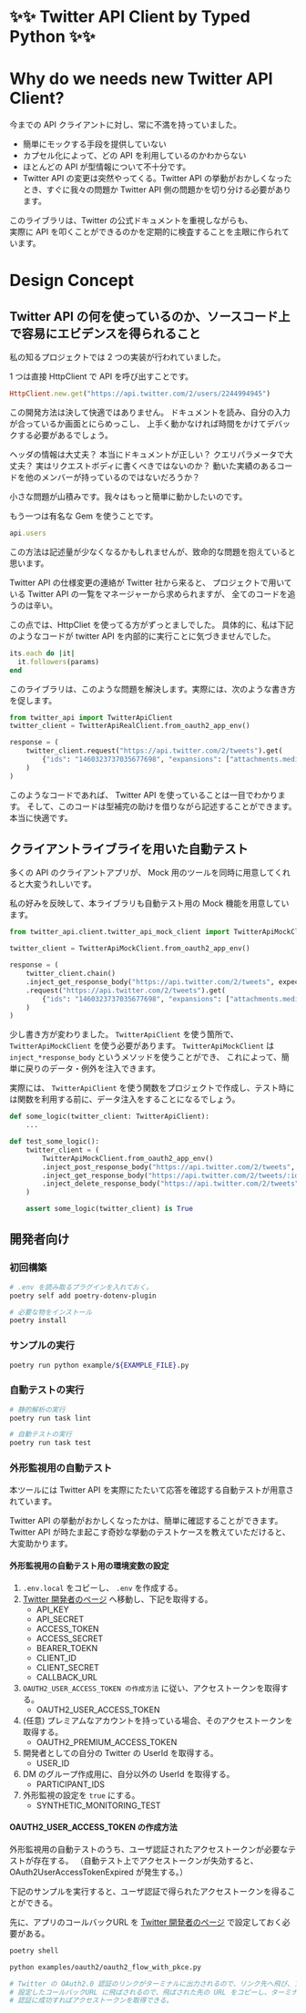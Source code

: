 # ✨✨ Twitter API Client by Typed Python ✨✨

# Why do we needs new Twitter API Client?

今までの API クライアントに対し、常に不満を持っていました。

- 簡単にモックする手段を提供していない
- カプセル化によって、どの API を利用しているのかわからない
- ほとんどの API が型情報について不十分です。
- Twitter API の変更は突然やってくる。Twitter API の挙動がおかしくなったとき、すぐに我々の問題か Twitter API 側の問題かを切り分ける必要があります。

このライブラリは、Twitter の公式ドキュメントを重視しながらも、  
実際に API を叩くことができるのかを定期的に検査することを主眼に作られています。

# Design Concept
## Twitter API の何を使っているのか、ソースコード上で容易にエビデンスを得られること

私の知るプロジェクトでは 2 つの実装が行われていました。

1 つは直接 HttpClient で API を呼び出すことです。

```ruby
HttpClient.new.get("https://api.twitter.com/2/users/2244994945")
```

この開発方法は決して快適ではありません。
ドキュメントを読み、自分の入力が合っているか画面とにらめっこし、
上手く動かなければ時間をかけてデバックする必要があるでしょう。

ヘッダの情報は大丈夫？
本当にドキュメントが正しい？
クエリパラメータで大丈夫？ 実はリクエストボディに書くべきではないのか？
動いた実績のあるコードを他のメンバーが持っているのではないだろうか？

小さな問題が山積みです。我々はもっと簡単に動かしたいのです。

もう一つは有名な Gem を使うことです。

```ruby
api.users
```

この方法は記述量が少なくなるかもしれませんが、致命的な問題を抱えていると思います。

Twitter API の仕様変更の連絡が Twitter 社から来ると、
プロジェクトで用いている Twitter API の一覧をマネージャーから求められますが、
全てのコードを追うのは辛い。

この点では、HttpCliet を使ってる方がずっとましでした。
具体的に、私は下記のようなコードが twitter API を内部的に実行ことに気づきませんでした。

```ruby
its.each do |it|
  it.followers(params)
end
```

このライブラリは、このような問題を解決します。実際には、次のような書き方を促します。

```python
from twitter_api import TwitterApiClient
twitter_client = TwitterApiRealClient.from_oauth2_app_env()

response = (
    twitter_client.request("https://api.twitter.com/2/tweets").get(
        {"ids": "1460323737035677698", "expansions": ["attachments.media_keys"]}
    )
)
```

このようなコードであれば、 Twitter API を使っていることは一目でわかります。
そして、このコードは型補完の助けを借りながら記述することができます。本当に快適です。

## クライアントライブライを用いた自動テスト

多くの API のクライアントアプリが、 Mock 用のツールを同時に用意してくれると大変うれしいです。

私の好みを反映して、本ライブラリも自動テスト用の Mock 機能を用意しています。

```python
from twitter_api.client.twitter_api_mock_client import TwitterApiMockClient

twitter_client = TwitterApiMockClient.from_oauth2_app_env()

response = (
    twitter_client.chain()
    .inject_get_response_body("https://api.twitter.com/2/tweets", expected_response)
    .request("https://api.twitter.com/2/tweets").get(
        {"ids": "1460323737035677698", "expansions": ["attachments.media_keys"]}
    )
)
```

少し書き方が変わりました。 `TwitterApiClient` を使う箇所で、 `TwitterApiMockClient` を使う必要があります。
`TwitterApiMockClient` は `inject_*response_body` というメソッドを使うことができ、
これによって、簡単に戻りのデータ・例外を注入できます。

実際には、 `TwitterApiClient` を使う関数をプロジェクトで作成し、テスト時には関数を利用する前に、データ注入をすることになるでしょう。

```python
def some_logic(twitter_client: TwitterApiClient):
    ...

def test_some_logic():
    twitter_client = (
        TwitterApiMockClient.from_oauth2_app_env()
        .inject_post_response_body("https://api.twitter.com/2/tweets", post_response)
        .inject_get_response_body("https://api.twitter.com/2/tweets/:id", get_response)
        .inject_delete_response_body("https://api.twitter.com/2/tweets", delete_response)
    )

    assert some_logic(twitter_client) is True
```

## 開発者向け

### 初回構築

```sh
# .env を読み取るプラグインを入れておく。
poetry self add poetry-dotenv-plugin

# 必要な物をインストール
poetry install
```

### サンプルの実行

```sh
poetry run python example/${EXAMPLE_FILE}.py
```

### 自動テストの実行

```sh
# 静的解析の実行
poetry run task lint

# 自動テストの実行
poetry run task test
```

### 外形監視用の自動テスト

本ツールには Twitter API を実際にたたいて応答を確認する自動テストが用意されています。

Twitter API の挙動がおかしくなったかは、簡単に確認することができます。
Twitter API が時たま起こす奇妙な挙動のテストケースを教えていただけると、大変助かります。

#### 外形監視用の自動テスト用の環境変数の設定

1. `.env.local` をコピーし、 `.env` を作成する。
2. [Twitter 開発者のページ](https://developer.twitter.com/en/portal/projects-and-apps) へ移動し、下記を取得する。
    - API_KEY
    - API_SECRET
    - ACCESS_TOKEN
    - ACCESS_SECRET
    - BEARER_TOEKN
    - CLIENT_ID
    - CLIENT_SECRET
    - CALLBACK_URL 
3. `OAUTH2_USER_ACCESS_TOKEN の作成方法` に従い、アクセストークンを取得する。
    - OAUTH2_USER_ACCESS_TOKEN
4. (任意) プレミアムなアカウントを持っている場合、そのアクセストークンを取得する。
    - OAUTH2_PREMIUM_ACCESS_TOKEN
5. 開発者としての自分の Twitter の UserId を取得する。
    - USER_ID
6. DM のグループ作成用に、自分以外の UserId を取得する。
    - PARTICIPANT_IDS
7. 外形監視の設定を `true` にする。
    - SYNTHETIC_MONITORING_TEST


#### OAUTH2_USER_ACCESS_TOKEN の作成方法

外形監視用の自動テストのうち、ユーザ認証されたアクセストークンが必要なテストが存在する。
（自動テスト上でアクセストークンが失効すると、 OAuth2UserAccessTokenExpired が発生する。）

下記のサンプルを実行すると、ユーザ認証で得られたアクセストークンを得ることができる。

先に、アプリのコールバックURL を [Twitter 開発者のページ](https://developer.twitter.com/en/portal/projects-and-apps)
で設定しておく必要がある。


```sh
poetry shell

python examples/oauth2/oauth2_flow_with_pkce.py

# Twitter の OAuth2.0 認証のリンクがターミナルに出力されるので、リンク先へ飛び、アプリ認証に同意する。
# 設定したコールバックURL に飛ばされるので、飛ばされた先の URL をコピーし、ターミナルに貼り付ける。
# 認証に成功すればアクセストークンを取得できる。
```
